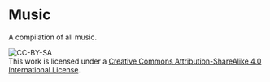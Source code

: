 # Music
A compilation of all music.

![CC-BY-SA](https://i.creativecommons.org/l/by-sa/4.0/88x31.png "Creative Commons Attribution-ShareAlike 4.0 International License")  
This work is licensed under a [Creative Commons Attribution-ShareAlike 4.0 International License](http://creativecommons.org/licenses/by-sa/4.0/).
